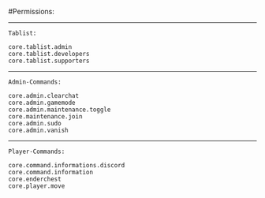 #Permissions:

***
`Tablist:`

    core.tablist.admin
    core.tablist.developers
    core.tablist.supporters 

***
`Admin-Commands:`
    
    core.admin.clearchat
    core.admin.gamemode
    core.admin.maintenance.toggle
    core.maintenance.join
    core.admin.sudo
    core.admin.vanish


***
`Player-Commands:`

    core.command.informations.discord
    core.command.information
    core.enderchest
    core.player.move